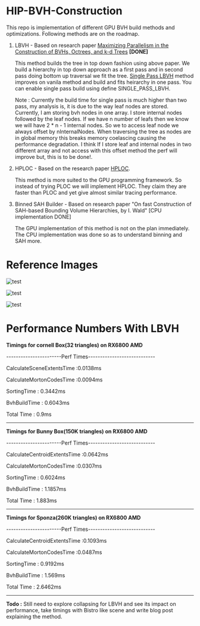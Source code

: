 # HIP-BVH-Construction

This repo is implementation of different GPU BVH build methods and optimizations. Following methods are on the roadmap.

1. LBVH - Based on research paper [Maximizing Parallelism in the Construction of BVHs,
Octrees, and k-d Trees](https://research.nvidia.com/sites/default/files/publications/karras2012hpg_paper.pdf) **[DONE]**

   This method builds the tree in top down fashion using above paper. We build a hierarchy in top down approach as a first pass and in second pass doing bottom up traversal we fit the tree.
   [Single Pass LBVH](https://diglib.eg.org/server/api/core/bitstreams/ad092db2-6aec-4f2c-941d-8687de258f00/content) method improves on vanila method and build and fits heirarchy in one pass.
   You can enable single pass build using define SINGLE_PASS_LBVH.

   Note : Currently the build time for single pass is much higher than two pass, my analysis is, it is due to the way leaf nodes are stored. Currently, I am storing bvh nodes in one array.
          I store internal nodes followed by the leaf nodes. If we have n number of leafs then we know we will have 2 * n - 1 internal nodes. So we to access leaf node we always
          offset by nInternalNodes. When traversing the tree as nodes are in global memory this breaks memory coelascing causing the performance degradation. I think If I store leaf and
          internal nodes in two different array and not access with this offset method the perf will improve but, this is to be done!.
             
2. HPLOC - Based on the research paper [HPLOC](https://meistdan.github.io/publications/hploc/paper.pdf).
   
   This method is more suited to the GPU programming framework. So instead of trying PLOC we will implement HPLOC. They claim they are faster than PLOC and yet give almost similar tracing performance.

4. Binned SAH Builder - Based on research paper "On fast Construction of SAH-based Bounding Volume Hierarchies, by I. Wald" [CPU implementation DONE]
   
   The GPU implementation of this method is not on the plan immediately. The CPU implementation was done so as to understand binning and SAH more.


# Reference Images

![test](https://github.com/user-attachments/assets/59203a5b-fa09-4afb-a696-ad854371f037)

![test](https://github.com/user-attachments/assets/52f37b52-7c81-44e6-b890-e07489f82386)

![test](https://github.com/user-attachments/assets/7b371357-7ff3-40ba-a214-b410f3bd3fb2)

# Performance Numbers With LBVH

**Timings for cornell Box(32 triangles) on RX6800 AMD**

-----------------------Perf Times----------------------------

CalculateSceneExtentsTime :0.0138ms

CalculateMortonCodesTime :0.0094ms

SortingTime : 0.3442ms

BvhBuildTime : 0.6043ms

Total Time : 0.9ms

-------------------------------------------------------------

**Timings for Bunny Box(150K triangles) on RX6800 AMD**

-----------------------Perf Times----------------------------

CalculateCentroidExtentsTime :0.0642ms

CalculateMortonCodesTime :0.0307ms

SortingTime : 0.6024ms

BvhBuildTime : 1.1857ms

Total Time : 1.883ms

-----------------------------------------------------------

**Timings for Sponza(260K triangles) on RX6800 AMD**

-----------------------Perf Times----------------------------

CalculateCentroidExtentsTime :0.1093ms

CalculateMortonCodesTime :0.0487ms

SortingTime : 0.9192ms

BvhBuildTime : 1.569ms

Total Time : 2.6462ms

-------------------------------------------------------------

**Todo :** Still need to explore collapsing for LBVH and see its impact on performance, take timings with Bistro like scene and write blog post explaining the method.
